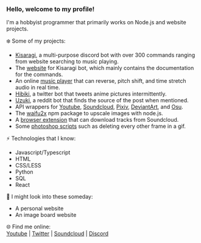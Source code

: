 ### Hello, welcome to my profile!

I'm a hobbyist programmer that primarily works on Node.js and website projects.

❄️ Some of my projects:
- [Kisaragi](https://github.com/Tenpi/Kisaragi), a multi-purpose discord bot with over 300 commands ranging from website searching to music playing.
- The [website](https://github.com/Tenpi/Kisaragi-Site-React) for Kisaragi bot, which mainly contains the documentation for the commands.
- An online [music player](https://github.com/Tenpi/Music-Player) that can reverse, pitch shift, and time stretch audio in real time.
- [Hibiki](https://github.com/Tenpi/Hibiki), a twitter bot that tweets anime pictures intermittently. 
- [Uzuki](https://github.com/Tenpi/Uzuki), a reddit bot that finds the source of the post when mentioned.
- API wrappers for [Youtube](https://www.npmjs.com/package/youtube.ts), [Soundcloud](https://www.npmjs.com/package/soundcloud.ts), [Pixiv](https://www.npmjs.com/package/pixiv.ts), [DeviantArt](https://www.npmjs.com/package/deviantart.ts), and [Osu](https://www.npmjs.com/package/osu.ts). 
- The [waifu2x](https://www.npmjs.com/package/waifu2x) npm package to upscale images with node.js. 
- A [browser extension](https://github.com/Tenpi/soundcloud-extension) that can download tracks from Soundcloud. 
- Some [photoshop scripts](https://github.com/Tenpi/photoshop-scripts) such as deleting every other frame in a gif. 

⚡ Technologies that I know:
- Javascript/Typescript
- HTML
- CSS/LESS
- Python
- SQL
- React

🤔 I might look into these someday:
- A personal website
- An image board website

🌐 Find me online: \
[Youtube](https://www.youtube.com/channel/UC8qU4aFe81jzG1attsyQ5wQ) | [Twitter](https://twitter.com/imtenpi) | [Soundcloud](https://soundcloud.com/imtenpi) | [Discord](https://discord.gg/77yGmWM)

<!--
**Tenpi/Tenpi** is a ✨ _special_ ✨ repository because its `README.md` (this file) appears on your GitHub profile.

Here are some ideas to get you started:

- 🔭 I’m currently working on ...
- 🌱 I’m currently learning ...
- 👯 I’m looking to collaborate on ...
- 🤔 I’m looking for help with ...
- 💬 Ask me about ...
- 📫 How to reach me: ...
- 😄 Pronouns: ...
- ⚡ Fun fact: ...
-->
